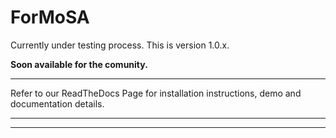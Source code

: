 # ForMoSA

Currently under testing process. This is version 1.0.x. 

**Soon available for the comunity.**

***

Refer to our ReadTheDocs Page for installation instructions, demo and documentation details.


***
***


